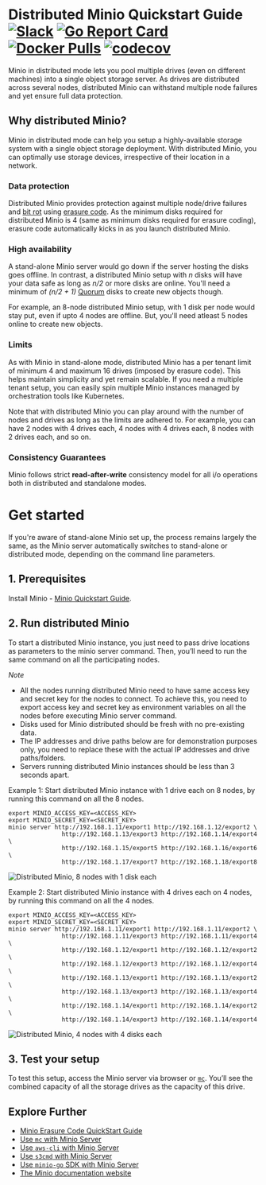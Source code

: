 # Distributed Minio Quickstart Guide [![Slack](https://slack.minio.io/slack?type=svg)](https://slack.minio.io) [![Go Report Card](https://goreportcard.com/badge/minio/minio)](https://goreportcard.com/report/minio/minio) [![Docker Pulls](https://img.shields.io/docker/pulls/minio/minio.svg?maxAge=604800)](https://hub.docker.com/r/minio/minio/) [![codecov](https://codecov.io/gh/minio/minio/branch/master/graph/badge.svg)](https://codecov.io/gh/minio/minio)

Minio in distributed mode lets you pool multiple drives (even on different machines) into a single object storage server. As drives are distributed across several nodes, distributed Minio can withstand multiple node failures and yet ensure full data protection.

## Why distributed Minio?

Minio in distributed mode can help you setup a highly-available storage system with a single object storage deployment. With distributed Minio, you can optimally use storage devices, irrespective of their location in a network.

### Data protection

Distributed Minio provides protection against multiple node/drive failures and [bit rot](https://github.com/minio/minio/blob/master/docs/erasure/README.md#what-is-bit-rot-protection) using [erasure code](https://docs.minio.io/docs/minio-erasure-code-quickstart-guide). As the minimum disks required for distributed Minio is 4 (same as minimum disks required for erasure coding), erasure code automatically kicks in as you launch distributed Minio.

### High availability

A stand-alone Minio server would go down if the server hosting the disks goes offline. In contrast, a distributed Minio setup with _n_ disks will have your data safe as long as _n/2_ or more disks are online. You'll need a minimum of _(n/2 + 1)_ [Quorum](https://github.com/minio/dsync#lock-process) disks to create new objects though.

For example, an 8-node distributed Minio setup, with 1 disk per node would stay put, even if upto 4 nodes are offline. But, you'll need atleast 5 nodes online to create new objects.

### Limits

As with Minio in stand-alone mode, distributed Minio has a per tenant limit of minimum 4 and maximum 16 drives (imposed by erasure code). This helps maintain simplicity and yet remain scalable. If you need a multiple tenant setup, you can easily spin multiple Minio instances managed by orchestration tools like Kubernetes.

Note that with distributed Minio you can play around with the number of nodes and drives as long as the limits are adhered to. For example, you can have 2 nodes with 4 drives each, 4 nodes with 4 drives each, 8 nodes with 2 drives each, and so on.

### Consistency Guarantees

Minio follows strict **read-after-write** consistency model for all i/o operations both in distributed and standalone modes.

# Get started

If you're aware of stand-alone Minio set up, the process remains largely the same, as the Minio server automatically switches to stand-alone or distributed mode, depending on the command line parameters.

## 1. Prerequisites

Install Minio - [Minio Quickstart Guide](https://docs.minio.io/docs/minio-quickstart-guide).

## 2. Run distributed Minio

To start a distributed Minio instance, you just need to pass drive locations as parameters to the minio server command. Then, you’ll need to run the same command on all the participating nodes.

*Note* 

- All the nodes running distributed Minio need to have same access key and secret key for the nodes to connect. To achieve this, you need to export access key and secret key as environment variables on all the nodes before executing Minio server command.
- Disks used for Minio distributed should be fresh with no pre-existing data. 
- The IP addresses and drive paths below are for demonstration purposes only, you need to replace these with the actual IP addresses and drive paths/folders.
- Servers running distributed Minio instances should be less than 3 seconds apart. 

Example 1: Start distributed Minio instance with 1 drive each on 8 nodes, by running this command on all the 8 nodes.

```shell
export MINIO_ACCESS_KEY=<ACCESS_KEY>
export MINIO_SECRET_KEY=<SECRET_KEY>
minio server http://192.168.1.11/export1 http://192.168.1.12/export2 \
               http://192.168.1.13/export3 http://192.168.1.14/export4 \
               http://192.168.1.15/export5 http://192.168.1.16/export6 \
               http://192.168.1.17/export7 http://192.168.1.18/export8
```

![Distributed Minio, 8 nodes with 1 disk each](https://raw.githubusercontent.com/minio/minio/master/docs/screenshots/Architecture-diagram_distributed_8.png)

Example 2: Start distributed Minio instance with 4 drives each on 4 nodes, by running this command on all the 4 nodes.

```shell
export MINIO_ACCESS_KEY=<ACCESS_KEY>
export MINIO_SECRET_KEY=<SECRET_KEY>
minio server http://192.168.1.11/export1 http://192.168.1.11/export2 \
               http://192.168.1.11/export3 http://192.168.1.11/export4 \
               http://192.168.1.12/export1 http://192.168.1.12/export2 \
               http://192.168.1.12/export3 http://192.168.1.12/export4 \
               http://192.168.1.13/export1 http://192.168.1.13/export2 \
               http://192.168.1.13/export3 http://192.168.1.13/export4 \
               http://192.168.1.14/export1 http://192.168.1.14/export2 \
               http://192.168.1.14/export3 http://192.168.1.14/export4
```

![Distributed Minio, 4 nodes with 4 disks each](https://raw.githubusercontent.com/minio/minio/master/docs/screenshots/Architecture-diagram_distributed_16.png)

## 3. Test your setup

To test this setup, access the Minio server via browser or [`mc`](https://docs.minio.io/docs/minio-client-quickstart-guide). You’ll see the combined capacity of all the storage drives as the capacity of this drive.

## Explore Further
- [Minio Erasure Code QuickStart Guide](https://docs.minio.io/docs/minio-erasure-code-quickstart-guide)
- [Use `mc` with Minio Server](https://docs.minio.io/docs/minio-client-quickstart-guide)
- [Use `aws-cli` with Minio Server](https://docs.minio.io/docs/aws-cli-with-minio)
- [Use `s3cmd` with Minio Server](https://docs.minio.io/docs/s3cmd-with-minio)
- [Use `minio-go` SDK with Minio Server](https://docs.minio.io/docs/golang-client-quickstart-guide)
- [The Minio documentation website](https://docs.minio.io)
